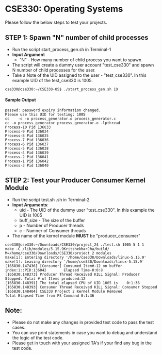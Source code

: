 # CSE330: Operating Systems 

Please follow the below steps to test your projects. 

##  STEP 1: Spawn "N" number of child processes 
  
  - Run the script start_process_gen.sh in Terminal-1 
  - **Input Argument** 
    - "N" - How many number of child process you want to spawn.
  - The script will create a dummy user account "test_cse330" and spawn N number of child processes for the user.
  - Take a Note of the UID assigned to the user - "test_cse330". In this example UID of the test_cse330 is 1005.

```
cse330@cse330:~/CSE330-OS$ ./start_process_gen.sh 10
```

#### Sample Output
```
passwd: password expiry information changed.  
Please use this UID for testing: 1005  
cc    -c -o process_generator.o process_generator.c  
cc -o process_generator process_generator.o -lpthread 
Process-10 Pid 136033  
Process-9 Pid 136034  
Process-8 Pid 136035  
Process-7 Pid 136036  
Process-6 Pid 136037  
Process-5 Pid 136038  
Process-4 Pid 136039  
Process-2 Pid 136041  
Process-1 Pid 136042  
Process-3 Pid 136040  
```

##  STEP 2: Test your Producer Consumer Kernel Module

  - Run the script test.sh .sh in Terminal-2
  - **Input Arguments**: 
    - uid - The UID of the dummy user "test_cse330". In this example the UID is 1005
    - buff_size - The size of the buffer
    - p - Number of Producer threads
    - c - Numner of Consumer threads
  - The name of the kernel module **MUST** be "producer_consumer"


```
cse330@cse330:~/Downloads/CSE330/project_2$ ./test.sh 1005 5 1 1
make -C /lib/modules/5.15.9KritshekharJha/build/ M=/home/cse330/Downloads/CSE330/project_2 modules
make[1]: Entering directory '/home/cse330/Downloads/linux-5.15.9'
make[1]: Leaving directory '/home/cse330/Downloads/linux-5.15.9'
[165830.147436] [Consumer] Consumed Item#-12 on buffer index:1::PID:136042        Elapsed Time-0:0:8 
[165830.148373] Producer Thread Received KILL Signal: Producer Stopped. Total # of Items produced:12
[165830.148391] The total elapsed CPU of UID 1005 is    0:1:36  
[165830.148393] Consumer Thread Received KILL Signal: Consumer Stopped
[165830.148404] CSE330 Project 2 Kernel Module Removed
Total Elapsed Time from PS Command 0:1:36
```

## Note: 
- Please do not make any changes in provided test code to pass the test cases.
- You can use print statements in case you want to debug and understand the logic of the test code.
- Please get in touch with your assigned TA's if your find any bug in the test code.
